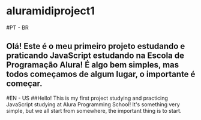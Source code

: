 # aluramidiproject1

#PT - BR
## Olá! Este é o meu primeiro projeto estudando e praticando JavaScript estudando na Escola de Programação Alura! É algo bem simples, mas todos começamos de algum lugar, o importante é começar. 

#EN - US
##Hello! This is my first project studying and practicing JavaScript studying at Alura Programming School! It's something very simple, but we all start from somewhere, the important thing is to start.
